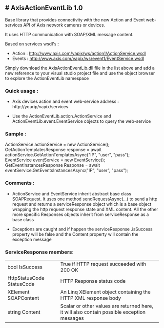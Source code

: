 <H2># AxisActionEventLib 1.0</H2>

Base library that provides connectivity with the new Action and Event web-services API of Axis network cameras or devices.

It uses HTTP communication with SOAP/XML message content.

Based on services wsdl's :

- Action : http://www.axis.com/vapix/ws/action1/ActionService.wsdl
- Events : http://www.axis.com/vapix/ws/event1/EventService.wsdl

Simply download the AxisActionEventLib.dll file in the list above and add a new reference to your visual studio project file and use the object browser to explore the ActionEventLib namespace

<H3>Quick usage :</H3>

- Axis devices action and event web-service address : http://yourip/vapix/services

- Use the ActionEventLib.action.ActionService and ActionEventLib.event.EventService objects to query the web-service

<h3>Sample :</h3>

ActionService actionService = new ActionService();</br>
GetActionTemplatesResponse response = await actionService.GetActionTemplatesAsync("IP", "user", "pass");
</br>
EventService eventService = new EventService();</br>
GetEventInstancesResponse Response = await eventService.GetEventsInstancesAsync("IP", "user", "pass");

<h3>Comments :</h3>

- ActionService and EventService inherit abstract base class SOAPRequest. It uses one method sendRequestAsync(...) to send a http request and returns a serviceResponse object which is a base object wrapping the http request response state and XML content. All the other more specific Responses objects inherit from serviceResponse as a base class

- Exceptions are caught and if happen the serviceResponse .isSuccess property will be false and the Content property will contain the exception message

<h3>ServiceResponse members:</h3>
<table>
<tr>
<td>bool IsSuccess</td><td>True if HTTP request succeeded with 200 OK</td>
</tr>
<tr>
<td>HttpStatusCode StatusCode</td><td>HTTP Response status code</td>
</tr>
<tr>
<td>XElement SOAPContent</td><td>An Linq XElement object containing the HTTP XML response body</td>
</tr>
<tr>
<td>string Content</td><td>Scalar or other values are returned here, it will also contain possible exception messages</td>
</tr>
</table>
